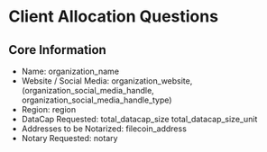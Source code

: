 # Client Allocation Questions

## Core Information
- Name: organization_name
- Website / Social Media: organization_website, (organization_social_media_handle, organization_social_media_handle_type)
- Region: region
- DataCap Requested: total_datacap_size total_datacap_size_unit
- Addresses to be Notarized: filecoin_address
- Notary Requested: notary
